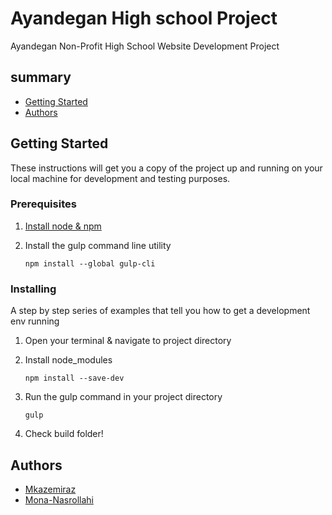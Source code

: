 # Ayandegan High school Project
Ayandegan Non-Profit High School Website Development Project

## summary
* [Getting Started](#getting-started)
* [Authors](#authors)

## Getting Started
These instructions will get you a copy of the project up and running on your local machine for development and testing purposes.

### Prerequisites
1. [Install node & npm](https://nodejs.org/en/download/)
2. Install the gulp command line utility
    
    `npm install --global gulp-cli`

### Installing
A step by step series of examples that tell you how to get a development env running
1. Open your terminal & navigate to project directory
2. Install node_modules

    `npm install --save-dev  `
3. Run the gulp command in your project directory

    `gulp`
4. Check build folder!

## Authors

* [Mkazemiraz](https://github.com/mkazemiraz)
* [Mona-Nasrollahi](https://github.com/mona-n67)